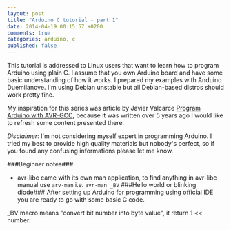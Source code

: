 ```yaml
---
layout: post
title: "Arduino C tutorial - part 1"
date: 2014-04-19 00:15:57 +0200
comments: true
categories: arduino, c
published: false
---
```


This tutorial is addressed to Linux users that want to learn how to program
Arduino using plain C. I assume that you own Arduino board and have some basic
understanding of how it works. I prepared my examples with Anduino Duemilanove.
I'm using Debian unstable but all Debian-based distros should work pretty fine.

My inspiration for this series was article by Javier Valcarce [Program Arduino
with AVR-GCC](http://www.javiervalcarce.eu/wiki/Program_Arduino_with_AVR-GCC),
because it was written over 5 years ago I would like to refresh some content
presented there.

_Disclaimer_: I'm not considering myself expert in programming Arduino. I tried
my best to provide high quality materials but nobody's perfect, so if you found
any confusing informations please let me know.

###Beginner notes###
* avr-libc came with its own man application, to find anything in avr-libc
  manual use `arv-man` i.e. `avr-man _BV`
###Hello world or blinking diode###
After setting up Arduino for programming using official IDE you are ready to go
with some basic C code.


\_BV macro means "convert bit number into byte value", it return 1 << number.
